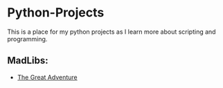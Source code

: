 # Python-Projects
This is a place for my python projects as I learn more about scripting and programming.

<h2>MadLibs:</h2>

  - [The Great Adventure](https://github.com/MaLsR6053/Mad-Libs/blob/main/The%20Great%20Adventure.py)
